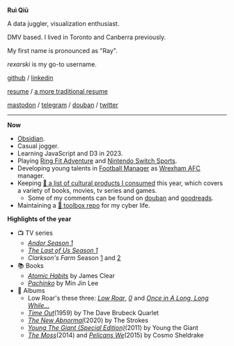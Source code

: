 
**Ruì Qiū**

A data juggler, visualization enthusiast.

DMV based. I lived in Toronto and Canberra previously.

My first name is pronounced as "Ray".

*rexarski* is my go-to username.

[github](https://github.com/rexarski) / [linkedin](https://www.linkedin.com/in/rqiu/)

[resume](https://read.cv/rq) / [a more traditional resume](https://github.com/rexarski/resume)

[mastodon](https://mastodon.social/@rexarski) / [telegram](https://t.me/itsnopie) / [douban](https://www.douban.com/people/rexarski/) / [twitter](https://twitter.com/rexarski)

***

**Now**

- [Obsidian](https://obsidian.md/).
- Casual jogger.
- Learning JavaScript and D3 in 2023.
- Playing [Ring Fit Adventure](https://nintendoswitchsports.nintendo.com/en/) and [Nintendo Switch Sports](https://nintendoswitchsports.nintendo.com/en/).
- Developing young talents in [Football Manager](https://www.footballmanager.com/) as [Wrexham AFC](https://www.wrexhamafc.co.uk/club/whos-who/) manager.
- Keeping [📝 a list of cultural products I consumed](https://rqiu.notion.site/b726eb50faac482c9e52556141d9134b) this year, which covers a variety of books, movies, tv series and games.
  - Some of my comments can be found on [douban](https://www.douban.com/people/rexarski/) and [goodreads](https://www.goodreads.com/rexarski).
- Maintaining a [🧰 toolbox repo](https://github.com/rexarski/toolbox/) for my cyber life.

**Highlights of the year**

- 📺 TV series
  - [*Andor Season 1*](https://movie.douban.com/subject/30376895/)
  - [*The Last of Us Season 1*](https://movie.douban.com/subject/25848328/)
  - *Clarkson's Farm* Season [1](https://movie.douban.com/subject/34839005/) and [2](https://movie.douban.com/subject/35517450/)
- 📚 Books
  - [*Atomic Habits*](https://www.goodreads.com/book/show/40121378-atomic-habits) by James Clear
  - [*Pachinko*](https://www.goodreads.com/book/show/52257890) by Min Jin Lee
- 🎷 Albums
  - Low Roar's these three: [*Low Roar*](https://open.spotify.com/album/3lETJkavciTauiSyOV1gZC?si=5xmSukOKTa2IMqIKNH15gg), [*0*](https://open.spotify.com/album/4G3ZBFg8MpTSDxDQ3m2BCb?si=M9Bz-jWqQtCEf3crhDiJBw) and [*Once in A Long, Long While...*](https://open.spotify.com/album/5dhet1luldVxu21FUspJXV?si=r_KD38s-RfSOnTzNuZ3pAQ)
  - [*Time Out*](https://open.spotify.com/album/0nTTEAhCZsbbeplyDMIFuA?si=aXWdu10NRRmdseoGPjOoUQ)(1959) by The Dave Brubeck Quarlet
  - [*The New Abnormal*](https://open.spotify.com/album/2xkZV2Hl1Omi8rk2D7t5lN?si=RN6J2tuvQNqilw4hK377jg)(2020) by The Strokes
  - [*Young The Giant (Special Edition)*](https://open.spotify.com/album/2ww7MYrkExsljnKhcINDse?si=sr2V-mlJSLW8FzPgwdxeIw)(2011) by Young the Giant
  - [*The Moss*](https://open.spotify.com/album/4vS1qz11W9HQ61YAKAwggh?si=monkYlWNRK2KnYvqsEpUGg)(2014) and [*Pelicans We*](https://open.spotify.com/album/5wWwQ36jDU3QGxG4TH2NHB?si=xtHfDrtpQqGoCHaK5hbviA)(2015) by Cosmo Sheldrake
